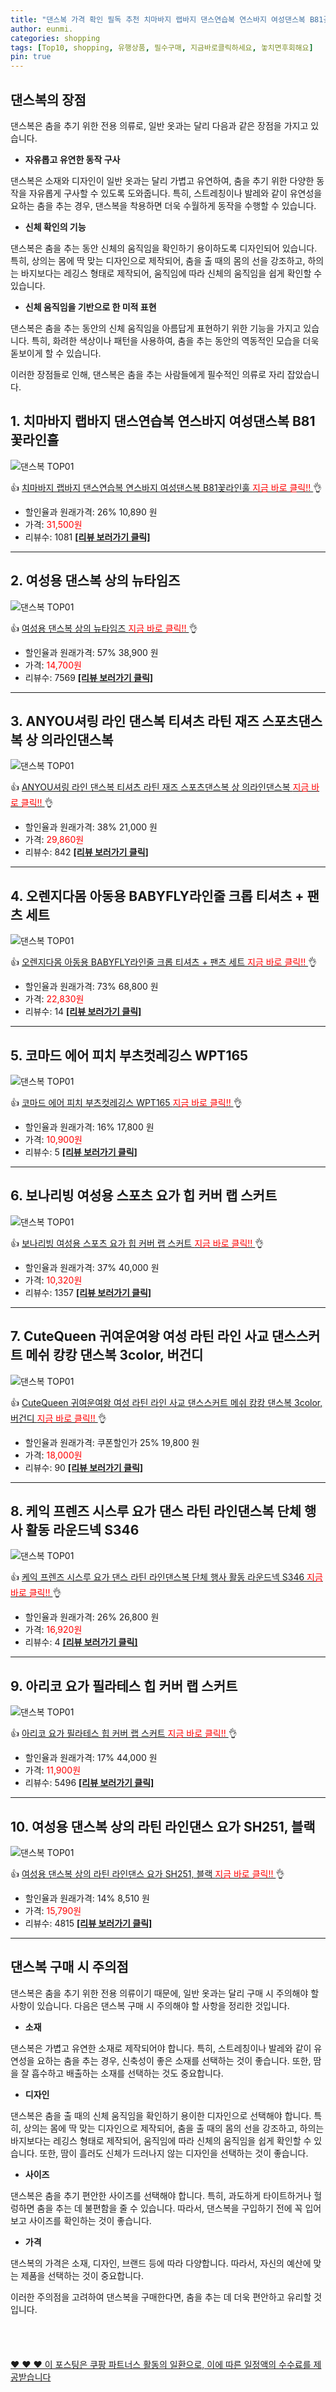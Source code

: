 ```yaml
---
title: "댄스복 가격 확인 필독 추천 치마바지 랩바지 댄스연습복 연스바지 여성댄스복 B81꽃라인훌 비교 장점 구매가이드"
author: eunmi.
categories: shopping
tags: [Top10, shopping, 유행상품, 필수구매, 지금바로클릭하세요, 놓치면후회해요]
pin: true
---
```

## 댄스복의 장점

댄스복은 춤을 추기 위한 전용 의류로, 일반 옷과는 달리 다음과 같은 장점을 가지고 있습니다.

* **자유롭고 유연한 동작 구사**

댄스복은 소재와 디자인이 일반 옷과는 달리 가볍고 유연하여, 춤을 추기 위한 다양한 동작을 자유롭게 구사할 수 있도록 도와줍니다. 특히, 스트레칭이나 발레와 같이 유연성을 요하는 춤을 추는 경우, 댄스복을 착용하면 더욱 수월하게 동작을 수행할 수 있습니다.

* **신체 확인의 기능**

댄스복은 춤을 추는 동안 신체의 움직임을 확인하기 용이하도록 디자인되어 있습니다. 특히, 상의는 몸에 딱 맞는 디자인으로 제작되어, 춤을 출 때의 몸의 선을 강조하고, 하의는 바지보다는 레깅스 형태로 제작되어, 움직임에 따라 신체의 움직임을 쉽게 확인할 수 있습니다.

* **신체 움직임을 기반으로 한 미적 표현**

댄스복은 춤을 추는 동안의 신체 움직임을 아름답게 표현하기 위한 기능을 가지고 있습니다. 특히, 화려한 색상이나 패턴을 사용하여, 춤을 추는 동안의 역동적인 모습을 더욱 돋보이게 할 수 있습니다.

이러한 장점들로 인해, 댄스복은 춤을 추는 사람들에게 필수적인 의류로 자리 잡았습니다.

   

## 1. 치마바지 랩바지 댄스연습복 연스바지 여성댄스복 B81꽃라인훌

![댄스복 TOP01](https://thumbnail8.coupangcdn.com/thumbnails/remote/230x230ex/image/vendor_inventory/707a/2681fb3b8320e8ee188167477632188b3c8b78c6cbf4b667a58a65f17c2f.jpeg)


👍 [치마바지 랩바지 댄스연습복 연스바지 여성댄스복 B81꽃라인훌 <font color=red> 지금 바로 클릭!! </font> ](https://link.coupang.com/re/AFFSDP?lptag=AF3617701&subid=GithubCoopas&pageKey=6283978701&traceid=V0-153&itemId=12916860312&vendorItemId=80181569335) 👌 


- 할인율과 원래가격: 26%  10,890   원
- 가격: <span style='color:red'>31,500원</span>
- 리뷰수: 1081  [**[리뷰 보러가기 클릭]**](https://link.coupang.com/re/AFFSDP?lptag=AF3617701&subid=GithubCoopas&pageKey=6283978701&traceid=V0-153&itemId=12916860312&vendorItemId=80181569335)

---


   

## 2. 여성용 댄스복 상의 뉴타임즈

![댄스복 TOP01](https://thumbnail9.coupangcdn.com/thumbnails/remote/230x230ex/image/vendor_inventory/e1bc/6e1ab4acea4f516910fbfe596c04a7f61b620d9c5e4bfd1bf85d6574b979.jpg)


👍 [여성용 댄스복 상의 뉴타임즈 <font color=red> 지금 바로 클릭!! </font> ](https://link.coupang.com/re/AFFSDP?lptag=AF3617701&subid=GithubCoopas&pageKey=7069546658&traceid=V0-153&itemId=17551974151&vendorItemId=85646286462) 👌 


- 할인율과 원래가격: 57%  38,900   원
- 가격: <span style='color:red'>14,700원</span>
- 리뷰수: 7569  [**[리뷰 보러가기 클릭]**](https://link.coupang.com/re/AFFSDP?lptag=AF3617701&subid=GithubCoopas&pageKey=7069546658&traceid=V0-153&itemId=17551974151&vendorItemId=85646286462)

---


   

## 3. ANYOU셔링 라인 댄스복 티셔츠 라틴 재즈 스포츠댄스복 상 의라인댄스복

![댄스복 TOP01](https://thumbnail6.coupangcdn.com/thumbnails/remote/230x230ex/image/vendor_inventory/67fa/85eec0a2626c20b3d7789eaf914297d7b87d6fc2a4189298f25fac3f73de.jpg)


👍 [ANYOU셔링 라인 댄스복 티셔츠 라틴 재즈 스포츠댄스복 상 의라인댄스복 <font color=red> 지금 바로 클릭!! </font> ](https://link.coupang.com/re/AFFSDP?lptag=AF3617701&subid=GithubCoopas&pageKey=7530426124&traceid=V0-153&itemId=19770638336&vendorItemId=87561677631) 👌 


- 할인율과 원래가격: 38%  21,000   원
- 가격: <span style='color:red'>29,860원</span>
- 리뷰수: 842  [**[리뷰 보러가기 클릭]**](https://link.coupang.com/re/AFFSDP?lptag=AF3617701&subid=GithubCoopas&pageKey=7530426124&traceid=V0-153&itemId=19770638336&vendorItemId=87561677631)

---


   

## 4. 오렌지다몸 아동용 BABYFLY라인줄 크롭 티셔츠 + 팬츠 세트

![댄스복 TOP01](https://thumbnail7.coupangcdn.com/thumbnails/remote/230x230ex/image/rs_quotation_api/zmwk2uwa/df98aa821d2e4a87b115313d1abb39a7.png)


👍 [오렌지다몸 아동용 BABYFLY라인줄 크롭 티셔츠 + 팬츠 세트 <font color=red> 지금 바로 클릭!! </font> ](https://link.coupang.com/re/AFFSDP?lptag=AF3617701&subid=GithubCoopas&pageKey=7187914137&traceid=V0-153&itemId=18141922505&vendorItemId=85292410339) 👌 


- 할인율과 원래가격: 73%  68,800   원
- 가격: <span style='color:red'>22,830원</span>
- 리뷰수: 14  [**[리뷰 보러가기 클릭]**](https://link.coupang.com/re/AFFSDP?lptag=AF3617701&subid=GithubCoopas&pageKey=7187914137&traceid=V0-153&itemId=18141922505&vendorItemId=85292410339)

---


   

## 5. 코마드 에어 피치 부츠컷레깅스 WPT165

![댄스복 TOP01](https://thumbnail8.coupangcdn.com/thumbnails/remote/230x230ex/image/vendor_inventory/a60a/3a128c6f2fee9a10ce99f96d69d4af8379e8511c06ecc71471a40ff8be2e.jpg)


👍 [코마드 에어 피치 부츠컷레깅스 WPT165 <font color=red> 지금 바로 클릭!! </font> ](https://link.coupang.com/re/AFFSDP?lptag=AF3617701&subid=GithubCoopas&pageKey=7070000849&traceid=V0-153&itemId=17770310926&vendorItemId=84934516940) 👌 


- 할인율과 원래가격: 16%  17,800   원
- 가격: <span style='color:red'>10,900원</span>
- 리뷰수: 5  [**[리뷰 보러가기 클릭]**](https://link.coupang.com/re/AFFSDP?lptag=AF3617701&subid=GithubCoopas&pageKey=7070000849&traceid=V0-153&itemId=17770310926&vendorItemId=84934516940)

---


   

## 6. 보나리빙 여성용 스포츠 요가 힙 커버 랩 스커트

![댄스복 TOP01](https://thumbnail10.coupangcdn.com/thumbnails/remote/230x230ex/image/retail/images/2023/04/06/16/6/c61e6f85-23d0-46ee-a295-8b8729001050.jpg)


👍 [보나리빙 여성용 스포츠 요가 힙 커버 랩 스커트 <font color=red> 지금 바로 클릭!! </font> ](https://link.coupang.com/re/AFFSDP?lptag=AF3617701&subid=GithubCoopas&pageKey=7249163332&traceid=V0-153&itemId=18436021615&vendorItemId=85577355552) 👌 


- 할인율과 원래가격: 37%  40,000   원
- 가격: <span style='color:red'>10,320원</span>
- 리뷰수: 1357  [**[리뷰 보러가기 클릭]**](https://link.coupang.com/re/AFFSDP?lptag=AF3617701&subid=GithubCoopas&pageKey=7249163332&traceid=V0-153&itemId=18436021615&vendorItemId=85577355552)

---


   

## 7. CuteQueen 귀여운여왕 여성 라틴 라인 사교 댄스스커트 메쉬 캉캉 댄스복 3color, 버건디

![댄스복 TOP01](https://thumbnail9.coupangcdn.com/thumbnails/remote/230x230ex/image/vendor_inventory/f77d/a36036819107283f510f780d2c0b3f9f352678e58d676879e99f18c010ad.jpg)


👍 [CuteQueen 귀여운여왕 여성 라틴 라인 사교 댄스스커트 메쉬 캉캉 댄스복 3color, 버건디 <font color=red> 지금 바로 클릭!! </font> ](https://link.coupang.com/re/AFFSDP?lptag=AF3617701&subid=GithubCoopas&pageKey=7558651252&traceid=V0-153&itemId=19908638656&vendorItemId=87008600948) 👌 


- 할인율과 원래가격: 쿠폰할인가 25%  19,800   원
- 가격: <span style='color:red'>18,000원</span>
- 리뷰수: 90  [**[리뷰 보러가기 클릭]**](https://link.coupang.com/re/AFFSDP?lptag=AF3617701&subid=GithubCoopas&pageKey=7558651252&traceid=V0-153&itemId=19908638656&vendorItemId=87008600948)

---


   

## 8. 케익 프렌즈 시스루 요가 댄스 라틴 라인댄스복 단체 행사 활동 라운드넥 S346

![댄스복 TOP01](https://thumbnail6.coupangcdn.com/thumbnails/remote/230x230ex/image/vendor_inventory/96a9/0293fccfb709de4c54a095c69f3d628d1b641bec6997966a3939f5b59b04.jpg)


👍 [케익 프렌즈 시스루 요가 댄스 라틴 라인댄스복 단체 행사 활동 라운드넥 S346 <font color=red> 지금 바로 클릭!! </font> ](https://link.coupang.com/re/AFFSDP?lptag=AF3617701&subid=GithubCoopas&pageKey=6888510688&traceid=V0-153&itemId=16530119018&vendorItemId=83717023317) 👌 


- 할인율과 원래가격: 26%  26,800   원
- 가격: <span style='color:red'>16,920원</span>
- 리뷰수: 4  [**[리뷰 보러가기 클릭]**](https://link.coupang.com/re/AFFSDP?lptag=AF3617701&subid=GithubCoopas&pageKey=6888510688&traceid=V0-153&itemId=16530119018&vendorItemId=83717023317)

---


   

## 9. 아리코 요가 필라테스 힙 커버 랩 스커트

![댄스복 TOP01](https://thumbnail8.coupangcdn.com/thumbnails/remote/230x230ex/image/retail/images/3723980969455204-bb0937b1-8356-4f53-a828-d950fe6cd143.jpg)


👍 [아리코 요가 필라테스 힙 커버 랩 스커트 <font color=red> 지금 바로 클릭!! </font> ](https://link.coupang.com/re/AFFSDP?lptag=AF3617701&subid=GithubCoopas&pageKey=5848778819&traceid=V0-153&itemId=10171979114&vendorItemId=77454558613) 👌 


- 할인율과 원래가격: 17%  44,000   원
- 가격: <span style='color:red'>11,900원</span>
- 리뷰수: 5496  [**[리뷰 보러가기 클릭]**](https://link.coupang.com/re/AFFSDP?lptag=AF3617701&subid=GithubCoopas&pageKey=5848778819&traceid=V0-153&itemId=10171979114&vendorItemId=77454558613)

---


   

## 10. 여성용 댄스복 상의 라틴 라인댄스 요가 SH251, 블랙

![댄스복 TOP01](https://thumbnail7.coupangcdn.com/thumbnails/remote/230x230ex/image/vendor_inventory/daa9/97c9c4aadd47ed66f90b6b4017d9add0fdd77a5a3f8cc450a4cb9f7c8cf6.jpg)


👍 [여성용 댄스복 상의 라틴 라인댄스 요가 SH251, 블랙 <font color=red> 지금 바로 클릭!! </font> ](https://link.coupang.com/re/AFFSDP?lptag=AF3617701&subid=GithubCoopas&pageKey=7490871457&traceid=V0-153&itemId=19587443645&vendorItemId=87222718554) 👌 


- 할인율과 원래가격: 14%  8,510   원
- 가격: <span style='color:red'>15,790원</span>
- 리뷰수: 4815  [**[리뷰 보러가기 클릭]**](https://link.coupang.com/re/AFFSDP?lptag=AF3617701&subid=GithubCoopas&pageKey=7490871457&traceid=V0-153&itemId=19587443645&vendorItemId=87222718554)

---
## 댄스복 구매 시 주의점

댄스복은 춤을 추기 위한 전용 의류이기 때문에, 일반 옷과는 달리 구매 시 주의해야 할 사항이 있습니다. 다음은 댄스복 구매 시 주의해야 할 사항을 정리한 것입니다.

* **소재**

댄스복은 가볍고 유연한 소재로 제작되어야 합니다. 특히, 스트레칭이나 발레와 같이 유연성을 요하는 춤을 추는 경우, 신축성이 좋은 소재를 선택하는 것이 좋습니다. 또한, 땀을 잘 흡수하고 배출하는 소재를 선택하는 것도 중요합니다.

* **디자인**

댄스복은 춤을 출 때의 신체 움직임을 확인하기 용이한 디자인으로 선택해야 합니다. 특히, 상의는 몸에 딱 맞는 디자인으로 제작되어, 춤을 출 때의 몸의 선을 강조하고, 하의는 바지보다는 레깅스 형태로 제작되어, 움직임에 따라 신체의 움직임을 쉽게 확인할 수 있습니다. 또한, 땀이 흘러도 신체가 드러나지 않는 디자인을 선택하는 것이 좋습니다.

* **사이즈**

댄스복은 춤을 추기 편안한 사이즈를 선택해야 합니다. 특히, 과도하게 타이트하거나 헐렁하면 춤을 추는 데 불편함을 줄 수 있습니다. 따라서, 댄스복을 구입하기 전에 꼭 입어보고 사이즈를 확인하는 것이 좋습니다.

* **가격**

댄스복의 가격은 소재, 디자인, 브랜드 등에 따라 다양합니다. 따라서, 자신의 예산에 맞는 제품을 선택하는 것이 중요합니다.

이러한 주의점을 고려하여 댄스복을 구매한다면, 춤을 추는 데 더욱 편안하고 유리할 것입니다.<br><br><br><br><br> [ ❤ ❤ ❤ 이 포스팅은 쿠팡 파트너스 활동의 일환으로, 이에 따른 일정액의 수수료를 제공받습니다](https://link.coupang.com/a/bcEFyh)